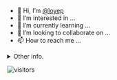 - 👋 Hi, I’m [@loyep](https://github.com/loyep)
- 👀 I’m interested in ...
- 🌱 I’m currently learning ...
- 💞️ I’m looking to collaborate on ...
- 📫 How to reach me ...

<details>
  <summary>Other info.</summary>
  <br>

<!--START_SECTION:waka-->

```txt
Vue.js       1 hr 35 mins    ███████████████░░░░░░░░░░   60.55 %
JSON         20 mins         ███▒░░░░░░░░░░░░░░░░░░░░░   12.88 %
JavaScript   18 mins         ███░░░░░░░░░░░░░░░░░░░░░░   11.58 %
TOML         10 mins         █▓░░░░░░░░░░░░░░░░░░░░░░░   06.88 %
YAML         6 mins          █░░░░░░░░░░░░░░░░░░░░░░░░   04.23 %
```

<!--END_SECTION:waka-->

</details>

![visitors](https://visitor-badge.glitch.me/badge?page_id=loyep.loyep)
